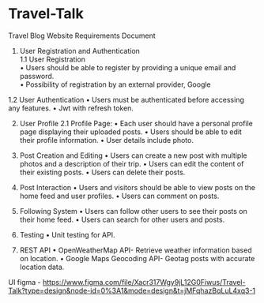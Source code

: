 # Travel-Talk
Travel Blog Website Requirements Document

1. User Registration and Authentication<br />
1.1	User Registration<br />
•	Users should be able to register by providing a unique email and password.<br />
•	Possibility of registration by an external provider, Google<br />

1.2 User Authentication
•	Users must be authenticated before accessing any features.
•	Jwt with refresh token.

2. User Profile
2.1 Profile Page:
•	Each user should have a personal profile page displaying their uploaded posts.
•	Users should be able to edit their profile information.
•	User details include photo.

3. Post Creation and Editing
•	Users can create a new post with multiple photos and a description of their trip.
•	Users can edit the content of their existing posts.
•	Users can delete their posts.

4. Post Interaction
•	Users and visitors should be able to view posts on the home feed and user profiles.
•	Users can comment on posts.

5. Following System
•	Users can follow other users to see their posts on their home feed.
•	Users can search for other users and posts.

6. Testing
•	Unit testing for API.

7. REST API
•	OpenWeatherMap API- Retrieve weather information based on location.
•	Google Maps Geocoding API- Geotag posts with accurate location data.

UI figma - https://www.figma.com/file/Xacr317Wgy9jL12G0Fiwus/Travel-Talk?type=design&node-id=0%3A1&mode=design&t=jMFqhazBqLuL4xq3-1
